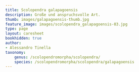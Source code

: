 ```yaml
---
title: Scolopendra galapagoensis
description: Große und anspruchsvolle Art.
thumb: images/galapagoensis-thumb.jpg
feature_image: images/scolopendra_galapagoensis-03.jpg
type: page
layout: caresheet
bookhidden: true
author:
- Alessandro Tinella
taxonomy:
    genus: /scolopendromorpha/scolopendra/
    species: /scolopendromorpha/scolopendra/galapagoensis
---
```

